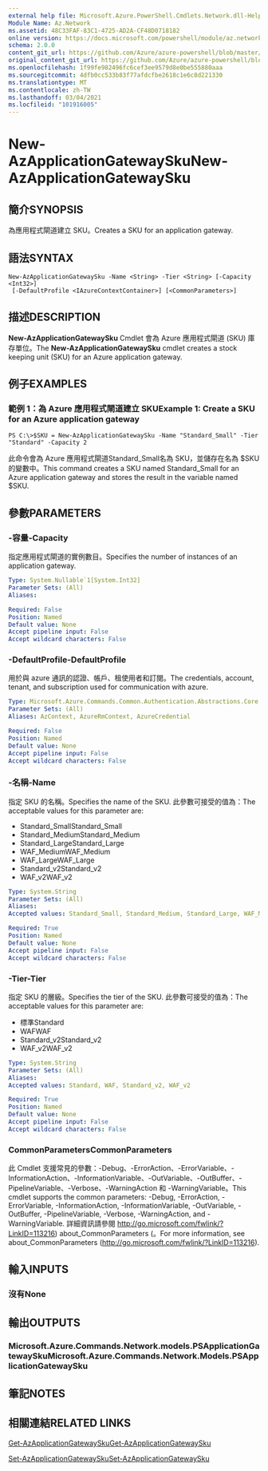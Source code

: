 ```yaml
---
external help file: Microsoft.Azure.PowerShell.Cmdlets.Network.dll-Help.xml
Module Name: Az.Network
ms.assetid: 48C33FAF-83C1-4725-AD2A-CF48D0718182
online version: https://docs.microsoft.com/powershell/module/az.network/new-azapplicationgatewaysku
schema: 2.0.0
content_git_url: https://github.com/Azure/azure-powershell/blob/master/src/Network/Network/help/New-AzApplicationGatewaySku.md
original_content_git_url: https://github.com/Azure/azure-powershell/blob/master/src/Network/Network/help/New-AzApplicationGatewaySku.md
ms.openlocfilehash: 1f99fe982496fc6cef3ee9579d8e0be555880aaa
ms.sourcegitcommit: 4dfb0cc533b83f77afdcfbe2618c1e6c8d221330
ms.translationtype: MT
ms.contentlocale: zh-TW
ms.lasthandoff: 03/04/2021
ms.locfileid: "101916005"
---
```

# <span data-ttu-id="f9aac-101">New-AzApplicationGatewaySku</span><span class="sxs-lookup"><span data-stu-id="f9aac-101">New-AzApplicationGatewaySku</span></span>

## <span data-ttu-id="f9aac-102">簡介</span><span class="sxs-lookup"><span data-stu-id="f9aac-102">SYNOPSIS</span></span>
<span data-ttu-id="f9aac-103">為應用程式閘道建立 SKU。</span><span class="sxs-lookup"><span data-stu-id="f9aac-103">Creates a SKU for an application gateway.</span></span>

## <span data-ttu-id="f9aac-104">語法</span><span class="sxs-lookup"><span data-stu-id="f9aac-104">SYNTAX</span></span>

```
New-AzApplicationGatewaySku -Name <String> -Tier <String> [-Capacity <Int32>]
 [-DefaultProfile <IAzureContextContainer>] [<CommonParameters>]
```

## <span data-ttu-id="f9aac-105">描述</span><span class="sxs-lookup"><span data-stu-id="f9aac-105">DESCRIPTION</span></span>
<span data-ttu-id="f9aac-106">**New-AzApplicationGatewaySku** Cmdlet 會為 Azure 應用程式閘道 (SKU) 庫存單位。</span><span class="sxs-lookup"><span data-stu-id="f9aac-106">The **New-AzApplicationGatewaySku** cmdlet creates a stock keeping unit (SKU) for an Azure application gateway.</span></span>

## <span data-ttu-id="f9aac-107">例子</span><span class="sxs-lookup"><span data-stu-id="f9aac-107">EXAMPLES</span></span>

### <span data-ttu-id="f9aac-108">範例 1：為 Azure 應用程式閘道建立 SKU</span><span class="sxs-lookup"><span data-stu-id="f9aac-108">Example 1: Create a SKU for an Azure application gateway</span></span>
```
PS C:\>$SKU = New-AzApplicationGatewaySku -Name "Standard_Small" -Tier "Standard" -Capacity 2
```

<span data-ttu-id="f9aac-109">此命令會為 Azure 應用程式閘道Standard_Small名為 SKU，並儲存在名為 $SKU 的變數中。</span><span class="sxs-lookup"><span data-stu-id="f9aac-109">This command creates a SKU named Standard_Small for an Azure application gateway and stores the result in the variable named $SKU.</span></span>

## <span data-ttu-id="f9aac-110">參數</span><span class="sxs-lookup"><span data-stu-id="f9aac-110">PARAMETERS</span></span>

### <span data-ttu-id="f9aac-111">-容量</span><span class="sxs-lookup"><span data-stu-id="f9aac-111">-Capacity</span></span>
<span data-ttu-id="f9aac-112">指定應用程式閘道的實例數目。</span><span class="sxs-lookup"><span data-stu-id="f9aac-112">Specifies the number of instances of an application gateway.</span></span>

```yaml
Type: System.Nullable`1[System.Int32]
Parameter Sets: (All)
Aliases:

Required: False
Position: Named
Default value: None
Accept pipeline input: False
Accept wildcard characters: False
```

### <span data-ttu-id="f9aac-113">-DefaultProfile</span><span class="sxs-lookup"><span data-stu-id="f9aac-113">-DefaultProfile</span></span>
<span data-ttu-id="f9aac-114">用於與 azure 通訊的認證、帳戶、租使用者和訂閱。</span><span class="sxs-lookup"><span data-stu-id="f9aac-114">The credentials, account, tenant, and subscription used for communication with azure.</span></span>

```yaml
Type: Microsoft.Azure.Commands.Common.Authentication.Abstractions.Core.IAzureContextContainer
Parameter Sets: (All)
Aliases: AzContext, AzureRmContext, AzureCredential

Required: False
Position: Named
Default value: None
Accept pipeline input: False
Accept wildcard characters: False
```

### <span data-ttu-id="f9aac-115">-名稱</span><span class="sxs-lookup"><span data-stu-id="f9aac-115">-Name</span></span>
<span data-ttu-id="f9aac-116">指定 SKU 的名稱。</span><span class="sxs-lookup"><span data-stu-id="f9aac-116">Specifies the name of the SKU.</span></span>
<span data-ttu-id="f9aac-117">此參數可接受的值為：</span><span class="sxs-lookup"><span data-stu-id="f9aac-117">The acceptable values for this parameter are:</span></span>
- <span data-ttu-id="f9aac-118">Standard_Small</span><span class="sxs-lookup"><span data-stu-id="f9aac-118">Standard_Small</span></span>
- <span data-ttu-id="f9aac-119">Standard_Medium</span><span class="sxs-lookup"><span data-stu-id="f9aac-119">Standard_Medium</span></span>
- <span data-ttu-id="f9aac-120">Standard_Large</span><span class="sxs-lookup"><span data-stu-id="f9aac-120">Standard_Large</span></span>
- <span data-ttu-id="f9aac-121">WAF_Medium</span><span class="sxs-lookup"><span data-stu-id="f9aac-121">WAF_Medium</span></span>
- <span data-ttu-id="f9aac-122">WAF_Large</span><span class="sxs-lookup"><span data-stu-id="f9aac-122">WAF_Large</span></span>
- <span data-ttu-id="f9aac-123">Standard_v2</span><span class="sxs-lookup"><span data-stu-id="f9aac-123">Standard_v2</span></span>
- <span data-ttu-id="f9aac-124">WAF_v2</span><span class="sxs-lookup"><span data-stu-id="f9aac-124">WAF_v2</span></span>

```yaml
Type: System.String
Parameter Sets: (All)
Aliases:
Accepted values: Standard_Small, Standard_Medium, Standard_Large, WAF_Medium, WAF_Large, Standard_v2, WAF_v2

Required: True
Position: Named
Default value: None
Accept pipeline input: False
Accept wildcard characters: False
```

### <span data-ttu-id="f9aac-125">-Tier</span><span class="sxs-lookup"><span data-stu-id="f9aac-125">-Tier</span></span>
<span data-ttu-id="f9aac-126">指定 SKU 的層級。</span><span class="sxs-lookup"><span data-stu-id="f9aac-126">Specifies the tier of the SKU.</span></span>
<span data-ttu-id="f9aac-127">此參數可接受的值為：</span><span class="sxs-lookup"><span data-stu-id="f9aac-127">The acceptable values for this parameter are:</span></span>
- <span data-ttu-id="f9aac-128">標準</span><span class="sxs-lookup"><span data-stu-id="f9aac-128">Standard</span></span>
- <span data-ttu-id="f9aac-129">WAF</span><span class="sxs-lookup"><span data-stu-id="f9aac-129">WAF</span></span>
- <span data-ttu-id="f9aac-130">Standard_v2</span><span class="sxs-lookup"><span data-stu-id="f9aac-130">Standard_v2</span></span>
- <span data-ttu-id="f9aac-131">WAF_v2</span><span class="sxs-lookup"><span data-stu-id="f9aac-131">WAF_v2</span></span>

```yaml
Type: System.String
Parameter Sets: (All)
Aliases:
Accepted values: Standard, WAF, Standard_v2, WAF_v2

Required: True
Position: Named
Default value: None
Accept pipeline input: False
Accept wildcard characters: False
```

### <span data-ttu-id="f9aac-132">CommonParameters</span><span class="sxs-lookup"><span data-stu-id="f9aac-132">CommonParameters</span></span>
<span data-ttu-id="f9aac-133">此 Cmdlet 支援常見的參數：-Debug、-ErrorAction、-ErrorVariable、-InformationAction、-InformationVariable、-OutVariable、-OutBuffer、-PipelineVariable、-Verbose、-WarningAction 和 -WarningVariable。</span><span class="sxs-lookup"><span data-stu-id="f9aac-133">This cmdlet supports the common parameters: -Debug, -ErrorAction, -ErrorVariable, -InformationAction, -InformationVariable, -OutVariable, -OutBuffer, -PipelineVariable, -Verbose, -WarningAction, and -WarningVariable.</span></span> <span data-ttu-id="f9aac-134">詳細資訊請參閱 http://go.microsoft.com/fwlink/?LinkID=113216) about_CommonParameters (。</span><span class="sxs-lookup"><span data-stu-id="f9aac-134">For more information, see about_CommonParameters (http://go.microsoft.com/fwlink/?LinkID=113216).</span></span>

## <span data-ttu-id="f9aac-135">輸入</span><span class="sxs-lookup"><span data-stu-id="f9aac-135">INPUTS</span></span>

### <span data-ttu-id="f9aac-136">沒有</span><span class="sxs-lookup"><span data-stu-id="f9aac-136">None</span></span>

## <span data-ttu-id="f9aac-137">輸出</span><span class="sxs-lookup"><span data-stu-id="f9aac-137">OUTPUTS</span></span>

### <span data-ttu-id="f9aac-138">Microsoft.Azure.Commands.Network.models.PSApplicationGatewaySku</span><span class="sxs-lookup"><span data-stu-id="f9aac-138">Microsoft.Azure.Commands.Network.Models.PSApplicationGatewaySku</span></span>

## <span data-ttu-id="f9aac-139">筆記</span><span class="sxs-lookup"><span data-stu-id="f9aac-139">NOTES</span></span>

## <span data-ttu-id="f9aac-140">相關連結</span><span class="sxs-lookup"><span data-stu-id="f9aac-140">RELATED LINKS</span></span>

[<span data-ttu-id="f9aac-141">Get-AzApplicationGatewaySku</span><span class="sxs-lookup"><span data-stu-id="f9aac-141">Get-AzApplicationGatewaySku</span></span>](./Get-AzApplicationGatewaySku.md)

[<span data-ttu-id="f9aac-142">Set-AzApplicationGatewaySku</span><span class="sxs-lookup"><span data-stu-id="f9aac-142">Set-AzApplicationGatewaySku</span></span>](./Set-AzApplicationGatewaySku.md)


